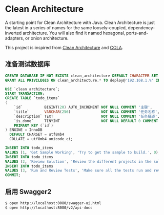 
# Clean Architecture

A starting point for Clean Architecture with Java. 
Clean Architecture is just the latest in a series of names for the same loosely-coupled, 
dependency-inverted architecture. You will also find it named hexagonal, ports-and-adapters, or onion architecture.

This project is inspired from [Clean Architecture][cleanarchitecture] and [COLA][cloa].

## 准备测试数据库

```sql
CREATE DATABASE IF NOT EXISTS clean_architecture DEFAULT CHARACTER SET utf8mb4 COLLATE utf8mb4_unicode_ci;
GRANT ALL PRIVILEGES ON clean_architecture.* TO deploy@'192.168.1.%' IDENTIFIED BY 'Hello@123456' WITH GRANT OPTION;
```

```sql
USE `clean_architecture`;
START TRANSACTION;
CREATE TABLE `todo_items`
(
    `id`          BIGINT(20) AUTO_INCREMENT NOT NULL COMMENT '主键',
    `title`       VARCHAR(256)              NOT NULL COMMENT '任务名称',
    `description` TEXT                      NOT NULL COMMENT '任务描述',
    `is_done`     TINYINT                   NOT NULL DEFAULT 0 COMMENT '状态',
    PRIMARY KEY (`id`)
) ENGINE = InnoDB
  DEFAULT CHARSET = utf8mb4
  COLLATE = utf8mb4_unicode_ci;

INSERT INTO todo_items
VALUES (1, 'Get Sample Working', 'Try to get the sample to build.', 0);
INSERT INTO todo_items
VALUES (2, 'Review Solution', 'Review the different projects in the solution and how they relate to one another.', 0);
INSERT INTO todo_items
VALUES (3, 'Run and Review Tests', 'Make sure all the tests run and review what they are doing.', 0);
COMMIT;
```

## 启用 Swagger2

```bash
$ open http://localhost:8080/swagger-ui.html
$ open http://localhost:8080/v2/api-docs
```


[cleanarchitecture]:    https://github.com/ardalis/CleanArchitecture      "Clean Architecture"
[cloa]:                 https://github.com/alibaba/COLA                   "Clean Object-Oriented and Layered Architecture"